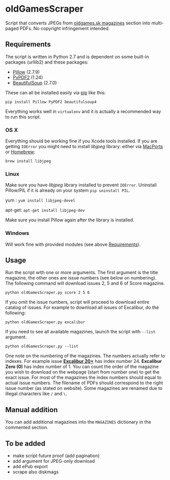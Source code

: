 # oldGamesScraper

Script that converts JPEGs from [oldgames.sk magazines](http://www.oldgames.sk/mags/) section into multi-paged PDFs. No copyright infringement intended.

## Requirements

The script is written in Python 2.7 and is dependent on some built-in packages (urllib2) and these packages:

- [Pillow](http://pillow.readthedocs.org/installation.html) (2.7.9)
- [PyPDF2](http://mstamy2.github.io/PyPDF2/) (1.24)
- [BeautifulSoup](http://www.crummy.com/software/BeautifulSoup/bs4/doc/) (2.7.0)

These can all be installed easily via [pip](https://pypi.python.org/pypi/pip/) like this:  

	pip install Pillow PyPDF2 beautifulsoup4

Everything works well in `virtualenv` and it is actually a recommended way to run this script.

### OS X

Everything should be working fine if you Xcode tools installed. If you are getting `IOError` you might need to install _libjpeg_ library: either via [MacPorts](http://ethan.tira-thompson.com/Mac_OS_X_Ports.html) or [Homebrew](http://brew.sh):

	brew install libjpeg

### Linux

Make sure you have _libjpeg_ library installed to prevent `IOError`. Uninstall Pillow/PIL if it is already on your system `pip uninstall PIL`.

yum : `yum install libjpeg-devel`

apt-get: `apt-get install libjpeg-dev`

Make sure you install Pillow again after the library is installed.

### Windows

Will work fine with provided modules (see above [Requirements](#requirements)).

## Usage

Run the script with one or more arguments. The first argument is the title magazine, the other ones are issue numbers (see below on numbering). The following command will download issues 2, 5 and 6 of Score magazine.

	python oldGamesScraper.py score 2 5 6

If you omit the issue numbers, script will proceed to download entire catalog of issues. For example to download all issues of Excalibur, do the following:

	python oldGamesScraper.py excalibur

If you need to see all available magazines, launch the script with `--list` argument. 

	python oldGamesScraper.py --list

One note on the numbering of the magazines. The numbers actually refer to indexes. For example issue [__Excalibur 20+__](http://www.oldgames.sk/mag/excalibur-20-plus/) has index number 24. __Excalibur Zero (0)__ has index number of 1.
You can count the order of the magazine you wish to download on the webpage (start from number one) to get the exact issue. For most of the magazines the index numbers should equal to actual issue numbers. The filename of PDFs should correspond to the right issue number (as stated on website). Some magazines are renamed due to illegal characters like `/` and `\`.

## Manual addition

You can add additional magazines into the `MAGAZINES` dictionary in the commented section.

## To be added

- make script future proof (add pagination)
- add argument for JPEG-only download
- add ePub export
- scrape also diskmags
